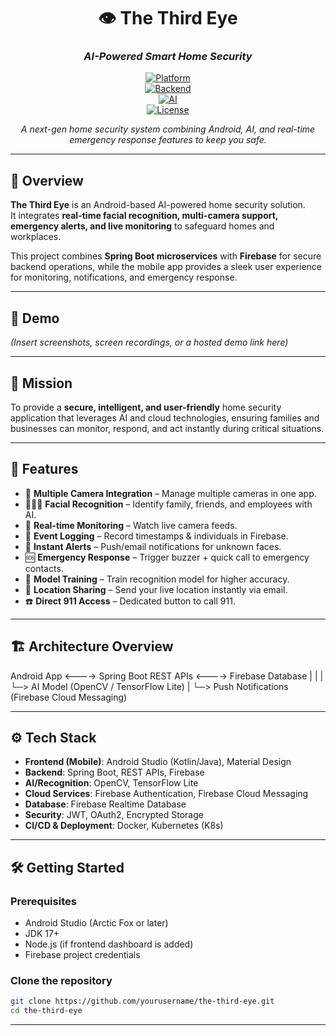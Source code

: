 <div align="center">

# 👁️ The Third Eye  
### *AI-Powered Smart Home Security*

[![Platform](https://img.shields.io/badge/Platform-Android-green.svg)](#)  
[![Backend](https://img.shields.io/badge/Backend-Spring%20Boot%20%7C%20Firebase-orange.svg)](#)  
[![AI](https://img.shields.io/badge/AI-Facial%20Recognition-blueviolet.svg)](#)  
[![License](https://img.shields.io/badge/License-MIT-blue.svg)](LICENSE)  

*A next-gen home security system combining Android, AI, and real-time emergency response features to keep you safe.*  

</div>

---

## 🌟 Overview  

**The Third Eye** is an Android-based AI-powered home security solution.  
It integrates **real-time facial recognition, multi-camera support, emergency alerts, and live monitoring** to safeguard homes and workplaces.  

This project combines **Spring Boot microservices** with **Firebase** for secure backend operations, while the mobile app provides a sleek user experience for monitoring, notifications, and emergency response.

---

## 🎥 Demo  

*(Insert screenshots, screen recordings, or a hosted demo link here)*  

---

## 🎯 Mission  

To provide a **secure, intelligent, and user-friendly** home security application that leverages AI and cloud technologies, ensuring families and businesses can monitor, respond, and act instantly during critical situations.  

---

## 🚀 Features  

- 🔗 **Multiple Camera Integration** – Manage multiple cameras in one app.  
- 🧑‍🤝‍🧑 **Facial Recognition** – Identify family, friends, and employees with AI.  
- 🎥 **Real-time Monitoring** – Watch live camera feeds.  
- 📝 **Event Logging** – Record timestamps & individuals in Firebase.  
- 🚨 **Instant Alerts** – Push/email notifications for unknown faces.  
- 🆘 **Emergency Response** – Trigger buzzer + quick call to emergency contacts.  
- 🧠 **Model Training** – Train recognition model for higher accuracy.  
- 📍 **Location Sharing** – Send your live location instantly via email.  
- ☎️ **Direct 911 Access** – Dedicated button to call 911.  

---

## 🏗️ Architecture Overview  

Android App <----> Spring Boot REST APIs <----> Firebase Database
| |
| └─> AI Model (OpenCV / TensorFlow Lite)
|
└─> Push Notifications (Firebase Cloud Messaging)


---

## ⚙️ Tech Stack  

- **Frontend (Mobile)**: Android Studio (Kotlin/Java), Material Design  
- **Backend**: Spring Boot, REST APIs, Firebase  
- **AI/Recognition**: OpenCV, TensorFlow Lite  
- **Cloud Services**: Firebase Authentication, Firebase Cloud Messaging  
- **Database**: Firebase Realtime Database  
- **Security**: JWT, OAuth2, Encrypted Storage  
- **CI/CD & Deployment**: Docker, Kubernetes (K8s)  

---

## 🛠️ Getting Started  

### Prerequisites
- Android Studio (Arctic Fox or later)  
- JDK 17+  
- Node.js (if frontend dashboard is added)  
- Firebase project credentials  

### Clone the repository
```bash
git clone https://github.com/yourusername/the-third-eye.git
cd the-third-eye
```
---
